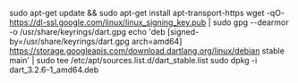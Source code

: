 sudo apt-get update && sudo apt-get install apt-transport-https
wget -qO- https://dl-ssl.google.com/linux/linux_signing_key.pub | sudo gpg  --dearmor -o /usr/share/keyrings/dart.gpg
echo 'deb [signed-by=/usr/share/keyrings/dart.gpg arch=amd64] https://storage.googleapis.com/download.dartlang.org/linux/debian stable main' | sudo tee /etc/apt/sources.list.d/dart_stable.list
sudo dpkg -i dart_3.2.6-1_amd64.deb
